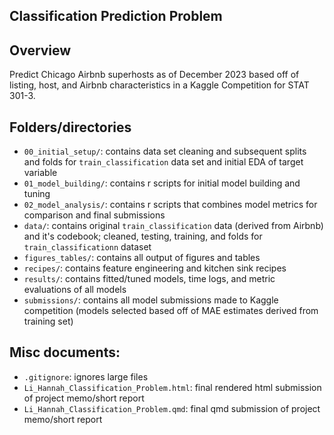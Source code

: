 ## Classification Prediction Problem

## Overview 
Predict Chicago Airbnb superhosts as of December 2023 based off of listing, host, and Airbnb characteristics in a Kaggle Competition for STAT 301-3.  

## Folders/directories
- `00_initial_setup/`: contains data set cleaning and subsequent splits and folds for `train_classification` data set and initial EDA of target variable 
- `01_model_building/`: contains r scripts for initial model building and tuning
- `02_model_analysis/`: contains r scripts that combines model metrics for comparison and final submissions 
- `data/`: contains original `train_classification` data (derived from Airbnb) and it's codebook; cleaned, testing, training, and folds for `train_classificationn` dataset
- `figures_tables/`: contains all output of figures and tables
- `recipes/`: contains feature engineering and kitchen sink recipes 
- `results/`: contains fitted/tuned models, time logs, and metric evaluations of all models 
- `submissions/`: contains all model submissions made to Kaggle competition (models selected based off of MAE estimates derived from training set)

## Misc documents: 
- `.gitignore`: ignores large files
- `Li_Hannah_Classification_Problem.html`: final rendered html submission of project memo/short report
- `Li_Hannah_Classification_Problem.qmd`: final qmd submission of project memo/short report



